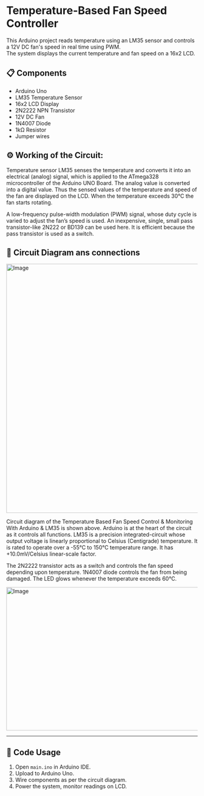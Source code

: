 # Temperature-Based Fan Speed Controller

This Arduino project reads temperature using an LM35 sensor and controls a 12V DC fan's speed in real time using PWM.  
The system displays the current temperature and fan speed on a 16x2 LCD.

## 📋 Components
- Arduino Uno
- LM35 Temperature Sensor
- 16x2 LCD Display
- 2N2222 NPN Transistor
- 12V DC Fan
- 1N4007 Diode
- 1kΩ Resistor
- Jumper wires

## ⚙️ Working of the Circuit:
Temperature sensor LM35 senses the temperature and converts it into an electrical (analog) signal, which is applied to the ATmega328 microcontroller of the Arduino UNO Board. The analog value is converted into a digital value. Thus the sensed values of the temperature and speed of the fan are displayed on the LCD. When the temperature exceeds 30°C the fan starts rotating.

A low-frequency pulse-width modulation (PWM) signal, whose duty cycle is varied to adjust the fan’s speed is used. An inexpensive, single, small pass transistor-like 2N222 or BD139 can be used here. It is efficient because the pass transistor is used as a switch.

## 📸 Circuit Diagram ans connections
<img width="1099" height="655" alt="Image" src="https://github.com/user-attachments/assets/f8fb3a6a-0d79-427c-9124-f0c9133c7a96" />


Circuit diagram of the Temperature Based Fan Speed Control & Monitoring With Arduino & LM35 is shown above. Arduino is at the heart of the circuit as it controls all functions. LM35 is a precision integrated-circuit whose output voltage is linearly proportional to Celsius (Centigrade) temperature. It is rated to operate over a -55°C to 150°C temperature range. It has +10.0mV/Celsius linear-scale factor.

The 2N2222 transistor acts as a switch and controls the fan speed depending upon temperature. 1N4007 diode controls the fan from being damaged. The LED glows whenever the temperature exceeds 60°C.


<img width="692" height="377" alt="Image" src="https://github.com/user-attachments/assets/e85cd3f6-3255-44a1-ae8c-a1e9a047a1c8" />

---

## 📝 Code Usage
1. Open `main.ino` in Arduino IDE.
2. Upload to Arduino Uno.
3. Wire components as per the circuit diagram.
4. Power the system, monitor readings on LCD.

